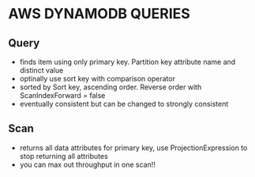 # AWS DYNAMODB QUERIES

## Query
- finds item using only primary key. Partition key attribute name and distinct
value
- optinally use sort key with comparison operator
- sorted by Sort key, ascending order. Reverse order with
ScanIndexForward = false
- eventually consistent but can be changed to strongly consistent

## Scan
- returns all data attributes for primary key, use ProjectionExpression to stop
returning all attributes
- you can max out throughput in one scan!!

